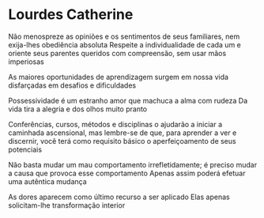 # Lourdes Catherine
Não menospreze as opiniões e os sentimentos de seus familiares, nem exija-lhes obediência absoluta Respeite a individualidade de cada um e oriente seus parentes queridos com compreensão, sem usar mãos imperiosas

As maiores oportunidades de aprendizagem surgem em nossa vida disfarçadas em desafios e dificuldades

Possessividade é um estranho amor que machuca a alma com rudeza Da vida tira a alegria e dos olhos muito pranto

Conferências, cursos, métodos e disciplinas o ajudarão a iniciar a caminhada ascensional, mas lembre-se de que, para aprender a ver e discernir, você terá como requisito básico o aperfeiçoamento de seus potenciais

Não basta mudar um mau comportamento irrefletidamente; é preciso mudar a causa que provoca esse comportamento Apenas assim poderá efetuar uma autêntica mudança

As dores aparecem como último recurso a ser aplicado Elas apenas solicitam-lhe transformação interior
